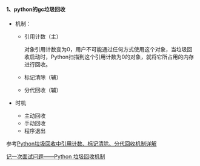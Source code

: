 #### 1、python的gc垃圾回收

- 机制：

  - 引用计数（主）

    对象引用计数变为0，用户不可能通过任何方式使用这个对象，当垃圾回收启动时，Python扫描到这个引用计数为0的对象，就将它所占用的内存进行回收。

  - 标记清除（辅）

  - 分代回收（辅）

- 时机

  - 主动回收
  - 手动回收
  - 程序退出

参考[Python垃圾回收中引用计数、标记清除、分代回收机制详解](https://www.pythonf.cn/read/26626)

[记一次面试问题——Python 垃圾回收机制](https://testerhome.com/topics/16556)

